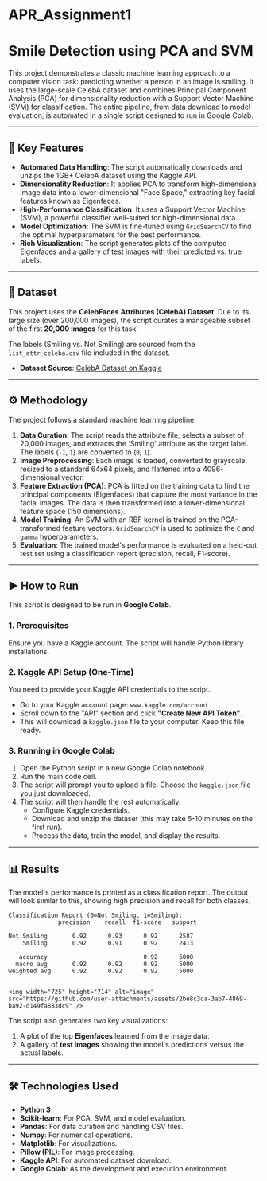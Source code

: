 # APR_Assignment1

# Smile Detection using PCA and SVM

This project demonstrates a classic machine learning approach to a computer vision task: predicting whether a person in an image is smiling. It uses the large-scale CelebA dataset and combines Principal Component Analysis (PCA) for dimensionality reduction with a Support Vector Machine (SVM) for classification. The entire pipeline, from data download to model evaluation, is automated in a single script designed to run in Google Colab.

-----

## 🌟 Key Features

  * **Automated Data Handling**: The script automatically downloads and unzips the 1GB+ CelebA dataset using the Kaggle API.
  * **Dimensionality Reduction**: It applies PCA to transform high-dimensional image data into a lower-dimensional "Face Space," extracting key facial features known as Eigenfaces.
  * **High-Performance Classification**: It uses a Support Vector Machine (SVM), a powerful classifier well-suited for high-dimensional data.
  * **Model Optimization**: The SVM is fine-tuned using `GridSearchCV` to find the optimal hyperparameters for the best performance.
  * **Rich Visualization**: The script generates plots of the computed Eigenfaces and a gallery of test images with their predicted vs. true labels.

-----

## 📁 Dataset

This project uses the **CelebFaces Attributes (CelebA) Dataset**. Due to its large size (over 200,000 images), the script curates a manageable subset of the first **20,000 images** for this task.

The labels (Smiling vs. Not Smiling) are sourced from the `list_attr_celeba.csv` file included in the dataset.

  * **Dataset Source**: [CelebA Dataset on Kaggle](https://www.kaggle.com/datasets/jessicali9530/celeba-dataset)

-----

## ⚙️ Methodology

The project follows a standard machine learning pipeline:

1.  **Data Curation**: The script reads the attribute file, selects a subset of 20,000 images, and extracts the 'Smiling' attribute as the target label. The labels (`-1`, `1`) are converted to (`0`, `1`).
2.  **Image Preprocessing**: Each image is loaded, converted to grayscale, resized to a standard 64x64 pixels, and flattened into a 4096-dimensional vector.
3.  **Feature Extraction (PCA)**: PCA is fitted on the training data to find the principal components (Eigenfaces) that capture the most variance in the facial images. The data is then transformed into a lower-dimensional feature space (150 dimensions).
4.  **Model Training**: An SVM with an RBF kernel is trained on the PCA-transformed feature vectors. `GridSearchCV` is used to optimize the `C` and `gamma` hyperparameters.
5.  **Evaluation**: The trained model's performance is evaluated on a held-out test set using a classification report (precision, recall, F1-score).

-----

## ▶️ How to Run

This script is designed to be run in **Google Colab**.

### 1\. Prerequisites

Ensure you have a Kaggle account. The script will handle Python library installations.

### 2\. Kaggle API Setup (One-Time)

You need to provide your Kaggle API credentials to the script.

  * Go to your Kaggle account page: `www.kaggle.com/account`
  * Scroll down to the "API" section and click **"Create New API Token"**.
  * This will download a `kaggle.json` file to your computer. Keep this file ready.

### 3\. Running in Google Colab

1.  Open the Python script in a new Google Colab notebook.
2.  Run the main code cell.
3.  The script will prompt you to upload a file. Choose the `kaggle.json` file you just downloaded.
4.  The script will then handle the rest automatically:
      * Configure Kaggle credentials.
      * Download and unzip the dataset (this may take 5-10 minutes on the first run).
      * Process the data, train the model, and display the results.

-----

## 📊 Results

The model's performance is printed as a classification report. The output will look similar to this, showing high precision and recall for both classes.

```
Classification Report (0=Not Smiling, 1=Smiling):
              precision    recall  f1-score   support

Not Smiling       0.92      0.93      0.92      2587
    Smiling       0.92      0.91      0.92      2413

   accuracy                           0.92      5000
  macro avg       0.92      0.92      0.92      5000
weighted avg      0.92      0.92      0.92      5000


<img width="725" height="714" alt="image" src="https://github.com/user-attachments/assets/2be8c3ca-3ab7-4869-ba92-d149fa883dc9" />

```

The script also generates two key visualizations:

1.  A plot of the top **Eigenfaces** learned from the image data.
2.  A gallery of **test images** showing the model's predictions versus the actual labels.

-----

## 🛠️ Technologies Used

  * **Python 3**
  * **Scikit-learn**: For PCA, SVM, and model evaluation.
  * **Pandas**: For data curation and handling CSV files.
  * **Numpy**: For numerical operations.
  * **Matplotlib**: For visualizations.
  * **Pillow (PIL)**: For image processing.
  * **Kaggle API**: For automated dataset download.
  * **Google Colab**: As the development and execution environment.
